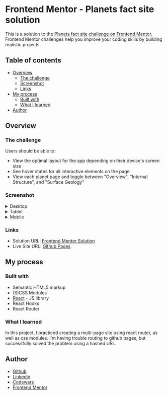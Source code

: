 # Frontend Mentor - Planets fact site solution

This is a solution to the [Planets fact site challenge on Frontend Mentor](https://www.frontendmentor.io/challenges/planets-fact-site-gazqN8w_f). Frontend Mentor challenges help you improve your coding skills by building realistic projects.

## Table of contents

- [Overview](#overview)
  - [The challenge](#the-challenge)
  - [Screenshot](#screenshot)
  - [Links](#links)
- [My process](#my-process)
  - [Built with](#built-with)
  - [What I learned](#what-i-learned)
- [Author](#author)

## Overview

### The challenge

Users should be able to:

- View the optimal layout for the app depending on their device's screen size
- See hover states for all interactive elements on the page
- View each planet page and toggle between "Overview", "Internal Structure", and "Surface Geology"

### Screenshot

<details>
  <summary>Desktop</summary>

<img src="./screenshots/desktop.png" alt="screenshot of desktop resolution project" width="700"/>
</details>

<details>
  <summary>Tablet</summary>

<img src="./screenshots/tablet.png" alt="screenshot of tablet resolution project" width="500"/>
</details>

<details>
  <summary>Mobile</summary>

<img src="./screenshots/mobile.png" alt="screenshot of mobile resolution project" width="300"/>

<img src="./screenshots/mobile-menu.png" alt="screenshot of mobile resolution project" width="300"/>
</details>

### Links

- Solution URL: [Frontend Mentor Solution](https://www.frontendmentor.io/solutions/planets-fact-using-html-scss-modules-react-react-router-WEyuXR4LS)
- Live Site URL: [Github Pages](https://rmzvr.github.io/planets-fact/)

## My process

### Built with

- Semantic HTML5 markup
- (S)CSS Modules
- [React](https://reactjs.org/) - JS library
- React Hooks
- React Router

### What I learned

In this project, I practiced creating a multi-page site using react router, as well as css modules. I'm having trouble routing to github pages, but successfully solved the problem using a hashed URL.

## Author

- [Github](https://github.com/rmzvr)
- [LinkedIn](https://www.linkedin.com/in/rmzvr)
- [Codewars](https://www.codewars.com/users/rmzvr)
- [Frontend Mentor](https://www.frontendmentor.io/profile/rmzvr)
